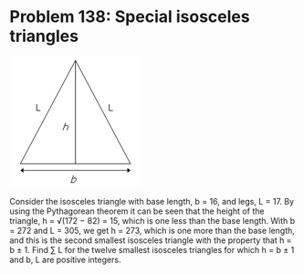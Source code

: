 # Problem 138: Special isosceles triangles

![problem](problem.gif)

Consider the isosceles triangle with base length, b = 16, and legs, L =
17. By using the Pythagorean theorem it can be seen that the height of
the triangle, h = √(172 − 82) = 15, which is one less than the base
length. With b = 272 and L = 305, we get h = 273, which is one more than
the base length, and this is the second smallest isosceles triangle with
the property that h = b ± 1. Find ∑ L for the twelve smallest isosceles
triangles for which h = b ± 1 and b, L are positive integers.